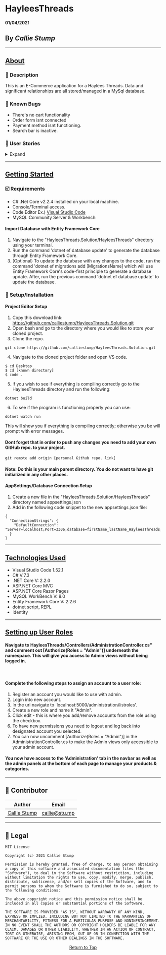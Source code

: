 # HayleesThreads

#### **01/04/2021**

## By _Callie Stump_
---
## <u>**About** </u>
### 🚩 **Description**
This is an E-Commerce application for a Haylees Threads. Data and significant relationships are all stored/managed in a MySql database. 

### 🐛 Known Bugs
* There's no cart functionality
* Order form isnt connected
* Payment method isnt functioning. 
* Search bar is inactive. 

### **📖 User Stories**
<details>
<summary>Expand</summary>

* As a user I should be able to navigate to a splash page that lists all categories and products.
* As the user, I need to be able to select a category and see a list of all of the products in that cataegory. I also need to be able to select a product, and see it's details.
* As the user, I need to be able to add products to my cart.
* As the admin, I need to be able to add new categories and products to our system.
* As an admin, I need to be able to add, edit, or remove categories and products. I also need to be able to modify their relationship from the other side.
</details>
<hr>

## <u>**Getting Started**</u>
### **☑️ Requirements**
* C# .Net Core v2.2.4 installed on your local machine.
* Console/Terminal access.
* Code Editor 
Ex.) [Visual Studio Code](https://code.visualstudio.com/)
* MySQL Community Server & Workbench

#### **Import Database with Entity Framework Core**
1. Navigate to the "HayleesThreads.Solution/HayleesThreads" directory using your terminal.
2. Run the command 'dotnet ef database update' to generate the database through Entity Framework Core.
3. (Optional) To update the database with any changes to the code, run the command 'dotnet ef migrations add [MigrationsName] which will use Entity Framework Core's code-first principle to generate a database update. After, run the previous command 'dotnet ef database update' to update the database.

### 🔧 **Setup/Installation**
#### **Project Editor Setup**
1. Copy this download link: https://github.com/calliestump/HayleesThreads.Solution.git
2. Open bash and go to the directory where you would like to store your cloned project.
3. Clone the repo.
```
git clone https://github.com/calliestump/HayleesThreads.Solution.git
```
4. Navigate to the cloned project folder and open VS code.
```
$ cd Desktop
$ cd [known directory]
$ code .
```
5. If you wish to see if everything is compiling correctly go to the HayleesThreads directory and run the following:
```
dotnet build
```
6. To see if the program is functioning properly you can use:
```
dotnet watch run
```
This will show you if everything is compiling correctly; otherwise you be will prompt with error messages.

#### **Dont forget that in order to push any changes you need to add your own GitHub repo. to your project.**
```
git remote add origin [personal Github repo. link]
```
#### **Note**: Do this is your main parent directory. You do not want to have git initialized in any other places.

#### **AppSettings/Database Connection Setup**
1. Create a new file in the "HayleesThreads.Solution/HayleesThreads" directory named appsettings.json
2. Add in the following code snippet to the new appsettings.json file:
```
{
  "ConnectionStrings": {
    "DefaultConnection": "Server=localhost;Port=3306;database=firstName_lastName_HayleesThreads;uid=root;pwd=YourPassword;"
  }
}

```
<hr />

## <u>**Technologies Used**</u>
* Visual Studio Code 1.52.1
* C# V:7.3
* .NET Core V: 2.2.0
* ASP.NET Core MVC
* ASP.NET Core Razor Pages
* MySQL WorkBench V: 8.0
* Entity Framework Core V: 2.2.6
* dotnet script, REPL
* Identity 
<hr />

## <u>**Setting up User Roles**</u>
#### Navigate to HayleesThreads/Controllers/AdministrationController.cs" and comment out [Authorize(Roles = "Admin")] underneath the namespace. This will give you  access to Admin views without being logged in. 
<br />

#### Complete the following steps to assign an account to a user role:

1. Register an account you would like to use with admin.
2. Login into new account.
3. In the url navigate to 'localhost:5000/administration/listroles'.
4. Create a new role and name it "Admin".
4. Click edit - this is where you add/remove accounts from the role using the checkbox.
5. To have new permissions you need to logout and log back into designated account you selected. 
6. You can now uncomment [Authorize(Roles = "Admin")] in the AdministrationController.cs to make the Admin views only accessible to your admin account.
#### You now have access to the 'Administration' tab in the navbar as well as the admin panels at the bottom of each page to manage your products & categories.
------------------------------
## 👤 Contributor

| Author | Email |
|--------|:-----:|
| [Callie Stump](https://www.linkedin.com/in/callie-stump/) | [callie@stu.mp](mailto:callie@stu.mp) |
------------------------------

## 📝 Legal
```
MIT License

Copyright (c) 2021 Callie Stump

Permission is hereby granted, free of charge, to any person obtaining a copy of this software and associated documentation files (the "Software"), to deal in the Software without restriction, including without limitation the rights to use, copy, modify, merge, publish, distribute, sublicense, and/or sell copies of the Software, and to permit persons to whom the Software is furnished to do so, subject to the following conditions:

The above copyright notice and this permission notice shall be included in all copies or substantial portions of the Software.

THE SOFTWARE IS PROVIDED "AS IS", WITHOUT WARRANTY OF ANY KIND, EXPRESS OR IMPLIED, INCLUDING BUT NOT LIMITED TO THE WARRANTIES OF MERCHANTABILITY, FITNESS FOR A PARTICULAR PURPOSE AND NONINFRINGEMENT. IN NO EVENT SHALL THE AUTHORS OR COPYRIGHT HOLDERS BE LIABLE FOR ANY CLAIM, DAMAGES OR OTHER LIABILITY, WHETHER IN AN ACTION OF CONTRACT, TORT OR OTHERWISE, ARISING FROM, OUT OF OR IN CONNECTION WITH THE SOFTWARE OR THE USE OR OTHER DEALINGS IN THE SOFTWARE.
```
<center><a href="#">Return to Top</a></center>
